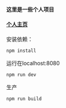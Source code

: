 #### 这里是一些个人项目
#### [个人主页](https://haizai.github.io/)
安装依赖：
``` bash
npm install
```
运行在localhost:8080
``` bash
npm run dev
```
生产
``` bash
npm run build
```
